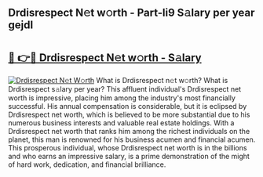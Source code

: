 ## Drdisrespect N𝚎t w𝚘rth - Part-li9 S𝚊lary per year gejdI

# <h2><a href="http://gc2m71q.nevu.top/?p=Drdisrespect">🔗 👉🔴 Drdisrespect N𝚎t w𝚘rth - S𝚊lary</a></h2>

[![Drdisrespect N𝚎t W𝚘rth](https://i.imgur.com/Oavwk0R.jpeg)](http://gc2m71q.nevu.top/?p=Drdisrespect)
What is Drdisrespect n𝚎t w𝚘rth? What is Drdisrespect s𝚊lary per year?
This affluent individual's Drdisrespect net worth is impressive, placing him among the industry's most financially successful. His annual compensation is considerable, but it is eclipsed by Drdisrespect net worth, which is believed to be more substantial due to his numerous business interests and valuable real estate holdings. With a Drdisrespect net worth that ranks him among the richest individuals on the planet, this man is renowned for his business acumen and financial acumen. This prosperous individual, whose Drdisrespect net worth is in the billions and who earns an impressive salary, is a prime demonstration of the might of hard work, dedication, and financial brilliance.
